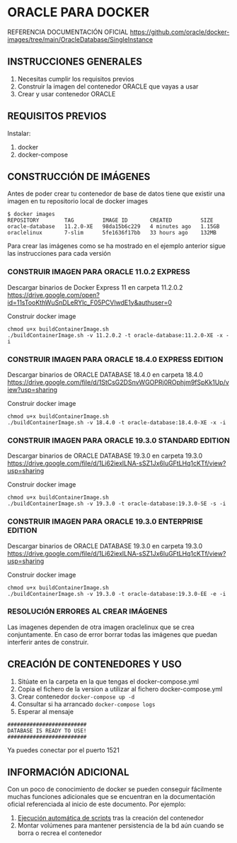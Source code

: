 # ORACLE PARA DOCKER

REFERENCIA DOCUMENTACIÓN OFICIAL
https://github.com/oracle/docker-images/tree/main/OracleDatabase/SingleInstance

## INSTRUCCIONES GENERALES

1. Necesitas cumplir los requisitos previos
2. Construir la imagen del contenedor ORACLE que vayas a usar
3. Crear y usar contenedor ORACLE

## REQUISITOS PREVIOS

Instalar:
1. docker
2. docker-compose

## CONSTRUCCIÓN DE IMÁGENES

Antes de poder crear tu contenedor de base de datos tiene que existir una imagen
en tu repositorio local de docker images
```
$ docker images
REPOSITORY        TAG         IMAGE ID       CREATED         SIZE
oracle-database   11.2.0-XE   98da15b6c229   4 minutes ago   1.15GB
oraclelinux       7-slim      5fe1636f17bb   33 hours ago    132MB
```

Para crear las imágenes como se ha mostrado en el ejemplo anterior sigue las instrucciones para cada versión

### CONSTRUIR IMAGEN PARA ORACLE 11.0.2 EXPRESS
Descargar binarios de Docker Express 11 en carpeta 11.2.0.2  
https://drive.google.com/open?id=11sTooKthWuSnDLeRYlc_F05PCVlwdE1y&authuser=0

Construir docker image  
```
chmod u+x buildContainerImage.sh
./buildContainerImage.sh -v 11.2.0.2 -t oracle-database:11.2.0-XE -x -i
```

### CONSTRUIR IMAGEN PARA ORACLE 18.4.0 EXPRESS EDITION  

Descargar binarios de ORACLE DATABASE 18.4.0 en carpeta 18.4.0
https://drive.google.com/file/d/1StCsG2DSnvWGOPRj0ROphjm9fSpKk1Up/view?usp=sharing

Construir docker image
```
chmod u+x buildContainerImage.sh
./buildContainerImage.sh -v 18.4.0 -t oracle-database:18.4.0-XE -x -i
```

### CONSTRUIR IMAGEN PARA ORACLE 19.3.0 STANDARD EDITION  

Descargar binarios de ORACLE DATABASE 19.3.0 en carpeta 19.3.0
https://drive.google.com/file/d/1Li62iexlLNA-sSZ1Jx6luGFtLHq1cKTf/view?usp=sharing

Construir docker image
```
chmod u+x buildContainerImage.sh
./buildContainerImage.sh -v 19.3.0 -t oracle-database:19.3.0-SE -s -i
```

### CONSTRUIR IMAGEN PARA ORACLE 19.3.0 ENTERPRISE EDITION

Descargar binarios de ORACLE DATABASE 19.3.0 en carpeta 19.3.0
https://drive.google.com/file/d/1Li62iexlLNA-sSZ1Jx6luGFtLHq1cKTf/view?usp=sharing

Construir docker image
```
chmod u+x buildContainerImage.sh
./buildContainerImage.sh -v 19.3.0 -t oracle-database:19.3.0-EE -e -i
```

### RESOLUCIÓN ERRORES AL CREAR IMÁGENES

Las imagenes dependen de otra imagen oraclelinux que se crea conjuntamente. En caso de error borrar todas las imágenes que puedan interferir antes de construir.

## CREACIÓN DE CONTENEDORES Y USO

1. Sitúate en la carpeta en la que tengas el docker-compose.yml
2. Copia el fichero de la version a utilizar al fichero docker-compose.yml
3. Crear contenedor `docker-compose up -d`
4. Consultar si ha arrancado  `docker-compose logs`
5. Esperar al mensaje  
```
#########################  
DATABASE IS READY TO USE!  
#########################
```

Ya puedes conectar por el puerto 1521

## INFORMACIÓN ADICIONAL

Con un poco de conocimiento de docker se pueden conseguir fácilmente muchas funciones adicionales que se encuentran en la documentación oficial referenciada al inicio de este documento. Por ejemplo:
1. [Ejecución automática de scripts](https://github.com/oracle/docker-images/tree/main/OracleDatabase/SingleInstance#running-scripts-after-setup-and-on-startup) tras la creación del contenedor
2. Montar volúmenes para mantener persistencia de la bd aún cuando se borra o recrea el contenedor
